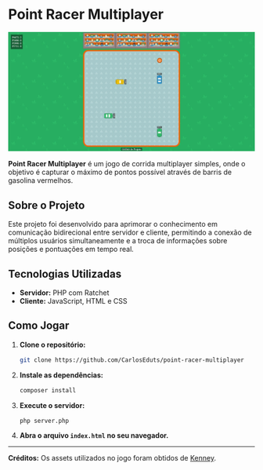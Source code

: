 # Point Racer Multiplayer

<img src="./public/project_images/screenshot_01.jpeg" style="width: 600px;"/>

**Point Racer Multiplayer** é um jogo de corrida multiplayer simples, onde o objetivo é capturar o máximo de pontos possível através de barris de gasolina vermelhos.

## Sobre o Projeto

Este projeto foi desenvolvido para aprimorar o conhecimento em comunicação bidirecional entre servidor e cliente, permitindo a conexão de múltiplos usuários simultaneamente e a troca de informações sobre posições e pontuações em tempo real.

## Tecnologias Utilizadas

- **Servidor:** PHP com Ratchet
- **Cliente:** JavaScript, HTML e CSS

## Como Jogar

1. **Clone o repositório:**
   ```bash
   git clone https://github.com/CarlosEduts/point-racer-multiplayer
   ```

2. **Instale as dependências:**
   ```bash
   composer install
   ```

3. **Execute o servidor:**
   ```bash
   php server.php
   ```

4. **Abra o arquivo `index.html` no seu navegador.**

---

**Créditos:** Os assets utilizados no jogo foram obtidos de [Kenney](https://kenney.nl/assets).